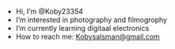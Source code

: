 - Hi, I’m @Koby23354
- I’m interested in photography and filmogrophy
- I’m currently learning digitaal electronics
- How to reach me: Kobysalsman@gmail.com

<!---
Koby23354/Koby23354 is a ✨ special ✨ repository because its `README.md` (this file) appears on your GitHub profile.
You can click the Preview link to take a look at your changes.
--->
